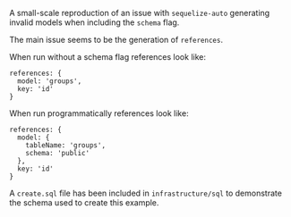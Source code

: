 A small-scale reproduction of an issue with `sequelize-auto` generating
invalid models when including the `schema` flag.

The main issue seems to be the generation of `references`.

When run without a schema flag references look like:

```
references: {
  model: 'groups',
  key: 'id'
}
```

When run programmatically references look like:

```
references: {
  model: {
    tableName: 'groups',
    schema: 'public'
  },
  key: 'id'
}
```

A `create.sql` file has been included in `infrastructure/sql` to
demonstrate the schema used to create this example.
